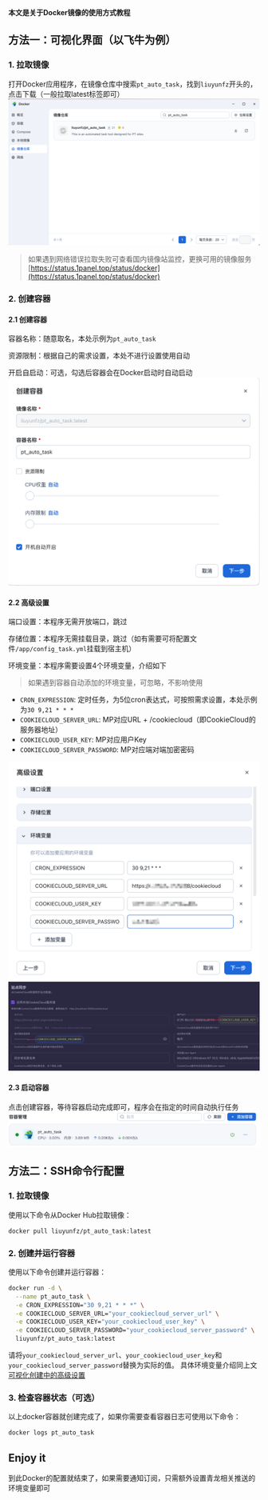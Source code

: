 **本文是关于Docker镜像的使用方式教程**

## 方法一：可视化界面（以飞牛为例）

### 1. 拉取镜像
打开Docker应用程序，在镜像仓库中搜索`pt_auto_task`，找到`liuyunfz`开头的，点击下载（一般拉取latest标签即可）
![image](./pic/dk_pull_image.png)


> 如果遇到网络错误拉取失败可查看国内镜像站监控，更换可用的镜像服务 [https://status.1panel.top/status/docker](https://status.1panel.top/status/docker)

### 2. 创建容器

#### 2.1 创建容器
容器名称：随意取名，本处示例为`pt_auto_task`

资源限制：根据自己的需求设置，本处不进行设置使用自动  

开启自启动：可选，勾选后容器会在Docker启动时自动启动
![image](./pic/dk_ct_ct_1.png)
#### 2.2 高级设置
端口设置：本程序无需开放端口，跳过

存储位置：本程序无需挂载目录，跳过（如有需要可将配置文件`/app/config_task.yml`挂载到宿主机）

环境变量：本程序需要设置4个环境变量，介绍如下
> 如果遇到容器自动添加的环境变量，可忽略，不影响使用
- `CRON_EXPRESSION`: 定时任务，为5位cron表达式，可按照需求设置，本处示例为`30 9,21 * * *`
- `COOKIECLOUD_SERVER_URL`: MP对应URL + /cookiecloud（即CookieCloud的服务器地址）
- `COOKIECLOUD_USER_KEY`: MP对应用户Key
- `COOKIECLOUD_SERVER_PASSWORD`: MP对应端对端加密密码

![image](./pic/dk_ct_ct_2.png)
![image](./pic/req_2.png)

#### 2.3 启动容器
点击创建容器，等待容器启动完成即可，程序会在指定的时间自动执行任务
![image](./pic/dk_ct_ct_3.png)


## 方法二：SSH命令行配置

### 1. 拉取镜像
使用以下命令从Docker Hub拉取镜像：
```sh
docker pull liuyunfz/pt_auto_task:latest
```

### 2. 创建并运行容器
使用以下命令创建并运行容器：
```sh
docker run -d \
  --name pt_auto_task \
  -e CRON_EXPRESSION="30 9,21 * * *" \
  -e COOKIECLOUD_SERVER_URL="your_cookiecloud_server_url" \
  -e COOKIECLOUD_USER_KEY="your_cookiecloud_user_key" \
  -e COOKIECLOUD_SERVER_PASSWORD="your_cookiecloud_server_password" \
  liuyunfz/pt_auto_task:latest
```
请将`your_cookiecloud_server_url`、`your_cookiecloud_user_key`和`your_cookiecloud_server_password`替换为实际的值。
具体环境变量介绍同上文[可视化创建中的高级设置](#22-高级设置)
### 3. 检查容器状态（可选）
以上docker容器就创建完成了，如果你需要查看容器日志可使用以下命令：
```sh
docker logs pt_auto_task
```

## Enjoy it

到此Docker的配置就结束了，如果需要通知订阅，只需额外设置青龙相关推送的环境变量即可